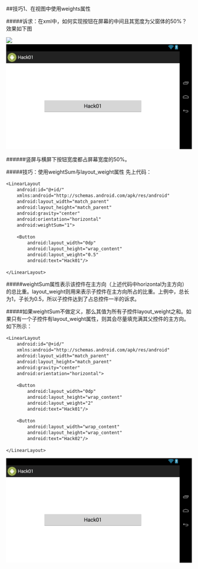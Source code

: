 ##技巧1、在视图中使用weights属性

#####诉求：在xml中，如何实现按钮在屏幕的中间且其宽度为父窗体的50%？效果如下图

<img src="https://github.com/ElvizLai/50_Android_Hacks/images/hack01/hack01_1.png" />
<img src="https://github.com/ElvizLai/50_Android_Hacks/blob/master/images/hack01/hack01_2.png" />

######竖屏与横屏下按钮宽度都占屏幕宽度的50%。

#####技巧：使用weightSum与layout_weight属性
先上代码：
```
<LinearLayout
    android:id="@+id/"
    xmlns:android="http://schemas.android.com/apk/res/android"
    android:layout_width="match_parent"
    android:layout_height="match_parent"
    android:gravity="center"
    android:orientation="horizontal"
    android:weightSum="1">

    <Button
        android:layout_width="0dp"
        android:layout_height="wrap_content"
        android:layout_weight="0.5"
        android:text="Hack01"/>

</LinearLayout>
```
#####weightSum属性表示该控件在主方向（上述代码中horizontal为主方向）的总比重。layout_weight则用来表示子控件在主方向所占的比重。上例中，总长为1，子长为0.5，所以子控件达到了占总控件一半的诉求。

#####如果weightSum不做定义，那么其值为所有子控件layout_weight之和。如果只有一个子控件有layout_weight属性，则其会尽量填充满其父控件的主方向。如下所示：
```
<LinearLayout
    android:id="@+id/"
    xmlns:android="http://schemas.android.com/apk/res/android"
    android:layout_width="match_parent"
    android:layout_height="match_parent"
    android:gravity="center"
    android:orientation="horizontal">

    <Button
        android:layout_width="0dp"
        android:layout_height="wrap_content"
        android:layout_weight="2"
        android:text="Hack01"/>

    <Button
        android:layout_width="wrap_content"
        android:layout_height="wrap_content"
        android:text="Hack02"/>

</LinearLayout>
```
<img src="/images/hack01/hack01_2.png" />

